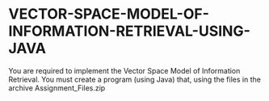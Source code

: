 # VECTOR-SPACE-MODEL-OF-INFORMATION-RETRIEVAL-USING-JAVA
You are required to implement the Vector Space Model of Information Retrieval. You must create a program (using Java) that, using the files in the archive Assignment_Files.zip 
